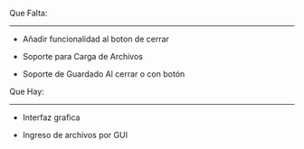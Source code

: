 Que Falta:
  
  ----------- 
  - Añadir funcionalidad al boton de cerrar
 
  - Soporte para Carga de Archivos
 
  - Soporte de Guardado Al cerrar o con botón

Que Hay:
  
  -----------
  - Interfaz grafica
 
  - Ingreso de archivos por GUI
 

